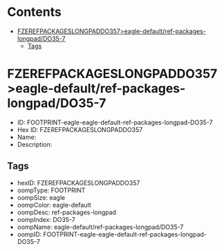 



Contents
========

* [FZEREFPACKAGESLONGPADDO357>eagle-default/ref-packages-longpad/DO35-7](#fzerefpackageslongpaddo357eagle-defaultref-packages-longpaddo35-7)
	* [Tags](#tags)

# FZEREFPACKAGESLONGPADDO357>eagle-default/ref-packages-longpad/DO35-7

- ID: FOOTPRINT-eagle-eagle-default-ref-packages-longpad-DO35-7
- Hex ID: FZEREFPACKAGESLONGPADDO357
- Name: 
- Description: 

## Tags

- hexID: FZEREFPACKAGESLONGPADDO357
- oompType: FOOTPRINT
- oompSize: eagle
- oompColor: eagle-default
- oompDesc: ref-packages-longpad
- oompIndex: DO35-7
- oompName: eagle-default/ref-packages-longpad/DO35-7
- oompID: FOOTPRINT-eagle-eagle-default-ref-packages-longpad-DO35-7
